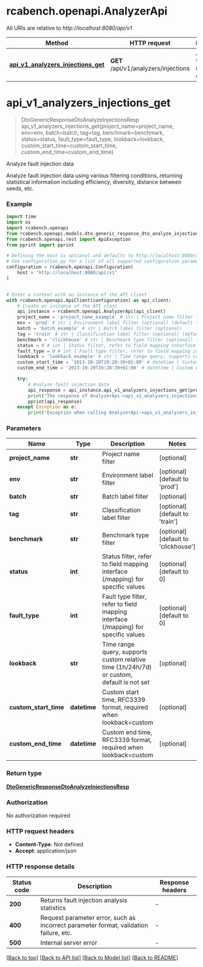 # rcabench.openapi.AnalyzerApi

All URIs are relative to *http://localhost:8080/api/v1*

Method | HTTP request | Description
------------- | ------------- | -------------
[**api_v1_analyzers_injections_get**](AnalyzerApi.md#api_v1_analyzers_injections_get) | **GET** /api/v1/analyzers/injections | Analyze fault injection data


# **api_v1_analyzers_injections_get**
> DtoGenericResponseDtoAnalyzeInjectionsResp api_v1_analyzers_injections_get(project_name=project_name, env=env, batch=batch, tag=tag, benchmark=benchmark, status=status, fault_type=fault_type, lookback=lookback, custom_start_time=custom_start_time, custom_end_time=custom_end_time)

Analyze fault injection data

Analyze fault injection data using various filtering conditions, returning statistical information including efficiency, diversity, distance between seeds, etc.

### Example


```python
import time
import os
import rcabench.openapi
from rcabench.openapi.models.dto_generic_response_dto_analyze_injections_resp import DtoGenericResponseDtoAnalyzeInjectionsResp
from rcabench.openapi.rest import ApiException
from pprint import pprint

# Defining the host is optional and defaults to http://localhost:8080/api/v1
# See configuration.py for a list of all supported configuration parameters.
configuration = rcabench.openapi.Configuration(
    host = "http://localhost:8080/api/v1"
)


# Enter a context with an instance of the API client
with rcabench.openapi.ApiClient(configuration) as api_client:
    # Create an instance of the API class
    api_instance = rcabench.openapi.AnalyzerApi(api_client)
    project_name = 'project_name_example' # str | Project name filter (optional)
    env = 'prod' # str | Environment label filter (optional) (default to 'prod')
    batch = 'batch_example' # str | Batch label filter (optional)
    tag = 'train' # str | Classification label filter (optional) (default to 'train')
    benchmark = 'clickhouse' # str | Benchmark type filter (optional) (default to 'clickhouse')
    status = 0 # int | Status filter, refer to field mapping interface (/mapping) for specific values (optional) (default to 0)
    fault_type = 0 # int | Fault type filter, refer to field mapping interface (/mapping) for specific values (optional) (default to 0)
    lookback = 'lookback_example' # str | Time range query, supports custom relative time (1h/24h/7d) or custom, default is not set (optional)
    custom_start_time = '2013-10-20T19:20:30+01:00' # datetime | Custom start time, RFC3339 format, required when lookback=custom (optional)
    custom_end_time = '2013-10-20T19:20:30+01:00' # datetime | Custom end time, RFC3339 format, required when lookback=custom (optional)

    try:
        # Analyze fault injection data
        api_response = api_instance.api_v1_analyzers_injections_get(project_name=project_name, env=env, batch=batch, tag=tag, benchmark=benchmark, status=status, fault_type=fault_type, lookback=lookback, custom_start_time=custom_start_time, custom_end_time=custom_end_time)
        print("The response of AnalyzerApi->api_v1_analyzers_injections_get:\n")
        pprint(api_response)
    except Exception as e:
        print("Exception when calling AnalyzerApi->api_v1_analyzers_injections_get: %s\n" % e)
```



### Parameters


Name | Type | Description  | Notes
------------- | ------------- | ------------- | -------------
 **project_name** | **str**| Project name filter | [optional] 
 **env** | **str**| Environment label filter | [optional] [default to &#39;prod&#39;]
 **batch** | **str**| Batch label filter | [optional] 
 **tag** | **str**| Classification label filter | [optional] [default to &#39;train&#39;]
 **benchmark** | **str**| Benchmark type filter | [optional] [default to &#39;clickhouse&#39;]
 **status** | **int**| Status filter, refer to field mapping interface (/mapping) for specific values | [optional] [default to 0]
 **fault_type** | **int**| Fault type filter, refer to field mapping interface (/mapping) for specific values | [optional] [default to 0]
 **lookback** | **str**| Time range query, supports custom relative time (1h/24h/7d) or custom, default is not set | [optional] 
 **custom_start_time** | **datetime**| Custom start time, RFC3339 format, required when lookback&#x3D;custom | [optional] 
 **custom_end_time** | **datetime**| Custom end time, RFC3339 format, required when lookback&#x3D;custom | [optional] 

### Return type

[**DtoGenericResponseDtoAnalyzeInjectionsResp**](DtoGenericResponseDtoAnalyzeInjectionsResp.md)

### Authorization

No authorization required

### HTTP request headers

 - **Content-Type**: Not defined
 - **Accept**: application/json

### HTTP response details

| Status code | Description | Response headers |
|-------------|-------------|------------------|
**200** | Returns fault injection analysis statistics |  -  |
**400** | Request parameter error, such as incorrect parameter format, validation failure, etc. |  -  |
**500** | Internal server error |  -  |

[[Back to top]](#) [[Back to API list]](../README.md#documentation-for-api-endpoints) [[Back to Model list]](../README.md#documentation-for-models) [[Back to README]](../README.md)

